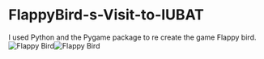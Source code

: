 # FlappyBird-s-Visit-to-IUBAT
I used Python and the Pygame package to re create the game Flappy bird. 
![Flappy Bird](https://user-images.githubusercontent.com/41125795/110040360-e6612c00-7d6c-11eb-903c-383818f84e44.JPG)![Flappy Bird](https://user-images.githubusercontent.com/41125795/110040795-8d45c800-7d6d-11eb-906b-409e15c465b9.JPG)

